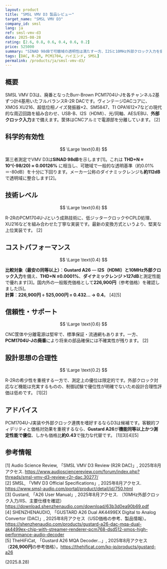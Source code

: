 ```yaml
---
layout: product
title: "SMSL VMV D3 製品レビュー"
target_name: "SMSL VMV D3"
company_id: smsl
lang: ja
ref: smsl-vmv-d3
date: 2025-08-28
rating: [2.6, 0.8, 0.6, 0.4, 0.6, 0.2]
price: 525000
summary: "SINAD 98dBで可聴域の透明性は満たす一方、I2Sと10MHz外部クロック入力を備え測定性能で優れるGustard A26（226,900円）と比較すると価格妥当性は低いです。"
tags: [DAC, R-2R, PCM1704, ハイエンド, SMSL]
permalink: /products/ja/smsl-vmv-d3/
---
```


## 概要

SMSL VMV D3は、廃番となったBurr-Brown PCM1704U-Jを各チャンネル2基ずつ計4基用いたフルバランスR-2R DACです。ヴィンテージDACコアに、XMOS XU216、超低位相ノイズ発振器×2、SM5847、TI OPA1612×7などの現代的な周辺回路を組み合わせ、USB-B、I2S（HDMI）、光/同軸、AES/EBU、**外部クロック入力**まで備えます。筐体はCNCアルミで電源部を分離しています。 [2]

## 科学的有効性

$$ \Large \text{0.8} $$

第三者測定でVMV D3は**SINAD 98dB**を示します[1]。これは **THD+N ≈ 10^(-98/20) ≈ 0.00126%** に相当し、可聴域で一般的な透明基準（約0.01%＝-80dB）を十分に下回ります。メーカー公称のダイナミックレンジも**約112dB**で透明域に整合します[2]。

## 技術レベル

$$ \Large \text{0.6} $$

R-2RのPCM1704U-Jという成熟技術に、低ジッタークロックやCPLD処理、XU216などを組み合わせた丁寧な実装です。最新の変換方式というより、堅実な上位実装です。 [2]

## コストパフォーマンス

$$ \Large \text{0.4} $$

**比較対象（最安の同等以上）**：**Gustard A26** — **I2S（HDMI）**と**10MHz外部クロック入力**を備え、**THD+N ≤0.0001%**、**ダイナミックレンジ >127dB**と測定性能で優れます[3]。国内外の一般販売価格として**226,900円**（参考価格）を確認しました[5]。  
**計算**：**226,900円 ÷ 525,000円 = 0.432… → 0.4**。 [4][5]

## 信頼性・サポート

$$ \Large \text{0.6} $$

CNC筐体や分離電源は堅牢で、標準保証・流通網もあります。一方、**PCM1704U-Jの廃番**により将来の部品確保には不確実性が残ります。 [2]

## 設計思想の合理性

$$ \Large \text{0.2} $$

R-2Rの希少性を重視する一方で、測定上の優位は限定的です。外部クロック対応など機能は充実するものの、制御試験で優位性が明確でないため設計合理性評価は低めです。 [1][2]

## アドバイス

PCM1704U-J実装や外部クロック連携を嗜好するならD3は候補です。客観的フィデリティと価格対効果を重視するなら、**Gustard A26**が**機能同等以上かつ測定性能で優位**、しかも価格比**約0.43**で強力な代替です。 [1][3][4][5]

## 参考情報

[1] Audio Science Review, 「SMSL VMV D3 Review (R2R DAC)」, 2025年8月アクセス. https://www.audiosciencereview.com/forum/index.php?threads/smsl-vmv-d3-review-r2r-dac.30277/  
[2] SMSL, 「VMV D3 Official Specifications」, 2025年8月アクセス. https://www.smsl-audio.com/portal/product/detail/id/750.html  
[3] Gustard, 「A26 User Manual」, 2025年8月アクセス. （10MHz外部クロック入力/IIS、主要仕様を確認）https://download.shenzhenaudio.com/download/63b3d0ea90b69.pdf  
[4] SHENZHENAUDIO, 「GUSTARD A26 Dual AK4499EX Digital to Analog Convertor (DAC)」, 2025年8月アクセス（USD価格の参考、製品情報）。https://shenzhenaudio.com/products/gustard-a26-dac-mqa-dual-ak4499ex-chip-with-streamer-renderer-pcm768-dsd512-xmos-high-performance-audio-decoder  
[5] TheHiFiCat, 「Gustard A26 MQA Decoder…」, 2025年8月アクセス（**226,900円**の参考価格）。https://thehificat.com/ko-jp/products/gustard-a26

(2025.8.28)

